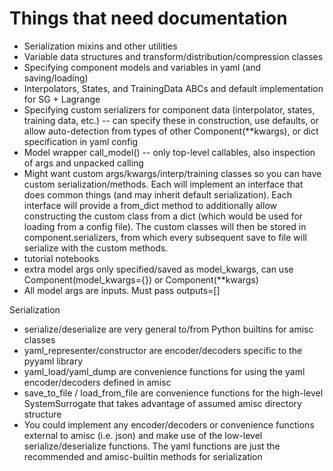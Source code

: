 # Things that need documentation

- Serialization mixins and other utilities
- Variable data structures and transform/distribution/compression classes
- Specifying component models and variables in yaml (and saving/loading)
- Interpolators, States, and TrainingData ABCs and default implementation for SG + Lagrange
- Specifying custom serializers for component data (interpolator, states, training data, etc.) -- can specify these in construction, use defaults, or allow auto-detection from types of other Component(**kwargs), or dict specification in yaml config
- Model wrapper call_model() -- only top-level callables, also inspection of args and unpacked calling
- Might want custom args/kwargs/interp/training classes so you can have custom serialization/methods. Each will implement
an interface that does common things (and may inherit default serialization). Each interface will provide a from_dict
method to additionally allow constructing the custom class from a dict (which would be used for loading from a config file).
The custom classes will then be stored in component.serializers, from which every subsequent save to file will serialize
with the custom methods.
- tutorial notebooks
- extra model args only specified/saved as model_kwargs, can use Component(model_kwargs={}) or Component(**kwargs)
- All model args are inputs. Must pass outputs=[]


Serialization
- serialize/deserialize are very general to/from Python builtins for amisc classes
- yaml_representer/constructor are encoder/decoders specific to the pyyaml library
- yaml_load/yaml_dump are convenience functions for using the yaml encoder/decoders defined in amisc
- save_to_file / load_from_file are convenience functions for the high-level SystemSurrogate that takes advantage of assumed amisc directory structure
- You could implement any encoder/decoders or convenience functions external to amisc (i.e. json) and make use of the low-level serialize/deserialize functions. The yaml functions are just the recommended and amisc-builtin methods for serialization
